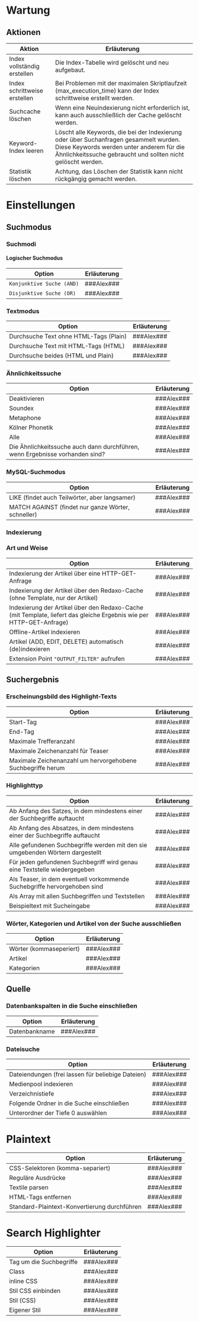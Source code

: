 # Wartung

## Aktionen

Aktion | Erläuterung
------ | ------
Index vollständig erstellen | Die Index-Tabelle wird gelöscht und neu aufgebaut.
Index schrittweise erstellen | Bei Problemen mit der maximalen Skriptlaufzeit (max_execution_time) kann der Index schrittweise erstellt werden.
Suchcache löschen | Wenn eine Neuindexierung nicht erforderlich ist, kann auch ausschließlich der Cache gelöscht werden.
Keyword-Index leeren | Löscht alle Keywords, die bei der Indexierung oder über Suchanfragen gesammelt wurden. Diese Keywords werden unter anderem für die Ähnlichkeitssuche gebraucht und sollten nicht gelöscht werden.
Statistik löschen | Achtung, das Löschen der Statistik kann nicht rückgängig gemacht werden.

# Einstellungen

## Suchmodus

### Suchmodi

#### Logischer Suchmodus

Option | Erläuterung
------ | ------
`Konjunktive Suche (AND)` | ###Alex###
`Disjunktive Suche (OR)` | ###Alex###

### Textmodus

Option | Erläuterung
------ | ------
Durchsuche Text ohne HTML-Tags (Plain) | ###Alex###
Durchsuche Text mit HTML-Tags (HTML) | ###Alex###
Durchsuche beides (HTML und Plain) | ###Alex###

### Ähnlichkeitssuche

Option | Erläuterung
------ | ------
Deaktivieren | ###Alex###
Soundex | ###Alex###
Metaphone | ###Alex###
Kölner Phonetik | ###Alex###
Alle | ###Alex###
Die Ähnlichkeitssuche auch dann durchführen, wenn Ergebnisse vorhanden sind? | ###Alex###

### MySQL-Suchmodus

Option | Erläuterung
------ | ------
LIKE (findet auch Teilwörter, aber langsamer) | ###Alex###
MATCH AGAINST (findet nur ganze Wörter, schneller) | ###Alex###

### Indexierung

### Art und Weise

Option | Erläuterung
------ | ------
Indexierung der Artikel über eine HTTP-GET-Anfrage | ###Alex###
Indexierung der Artikel über den Redaxo-Cache (ohne Template, nur der Artikel) | ###Alex###
Indexierung der Artikel über den Redaxo-Cache (mit Template, liefert das gleiche Ergebnis wie per HTTP-GET-Anfrage) | ###Alex###
Offline-Artikel indexieren | ###Alex###
Artikel (ADD, EDIT, DELETE) automatisch (de)indexieren | ###Alex###
Extension Point `"OUTPUT_FILTER"` aufrufen | ###Alex###


## Suchergebnis

### Erscheinungsbild des Highlight-Texts

Option | Erläuterung
------ | ------
Start-Tag | ###Alex###
End-Tag | ###Alex###
Maximale Trefferanzahl | ###Alex###
Maximale Zeichenanzahl für Teaser | ###Alex###
Maximale Zeichenanzahl um hervorgehobene Suchbegriffe herum | ###Alex###

### Highlighttyp

Option | Erläuterung
------ | ------
Ab Anfang des Satzes, in dem mindestens einer der Suchbegriffe auftaucht | ###Alex###
Ab Anfang des Absatzes, in dem mindestens einer der Suchbegriffe auftaucht | ###Alex###
Alle gefundenen Suchbegriffe werden mit den sie umgebenden Wörtern dargestellt | ###Alex###
Für jeden gefundenen Suchbegriff wird genau eine Textstelle wiedergegeben | ###Alex###
Als Teaser, in dem eventuell vorkommende Suchebgriffe hervorgehoben sind | ###Alex###
Als Array mit allen Suchbegriffen und Textstellen | ###Alex###
Beispieltext mit Sucheingabe | ###Alex###

### Wörter, Kategorien und Artikel von der Suche ausschließen

Option | Erläuterung
------ | ------
Wörter (kommaseperiert) | ###Alex###
Artikel | ###Alex###
Kategorien | ###Alex###

## Quelle

### Datenbankspalten in die Suche einschließen

Option | Erläuterung
------ | ------
Datenbankname | ###Alex###

### Dateisuche

Option | Erläuterung
------ | ------
Dateiendungen (frei lassen für beliebige Dateien) | ###Alex###
Medienpool indexieren | ###Alex###
Verzeichnistiefe | ###Alex###
Folgende Ordner in die Suche einschließen | ###Alex###
Unterordner der Tiefe 0 auswählen | ###Alex###

# Plaintext

Option | Erläuterung
------ | ------
CSS-Selektoren (komma-separiert) | ###Alex###
Reguläre Ausdrücke | ###Alex###
Textile parsen | ###Alex###
HTML-Tags entfernen | ###Alex###
Standard-Plaintext-Konvertierung durchführen | ###Alex###

# Search Highlighter

Option | Erläuterung
------ | ------
Tag um die Suchbegriffe | ###Alex###
Class | ###Alex###
inline CSS | ###Alex###
Stil CSS einbinden | ###Alex###
Stil (CSS) | ###Alex###
Eigener Stil | ###Alex###

